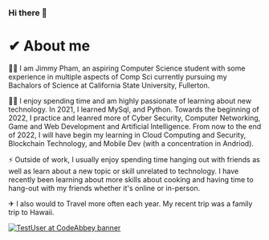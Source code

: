### Hi there 👋

<!--
**Phamtos/Phamtos** is a ✨ _special_ ✨ repository because its `README.md` (this file) appears on your GitHub profile.

Here are some ideas to get you started:

- 🔭 I’m currently working on ...
- 🌱 I’m currently learning ...
- 👯 I’m looking to collaborate on ...
- 🤔 I’m looking for help with ...
- 💬 Ask me about ...
- 📫 How to reach me: ...
- 😄 Pronouns: ...
- ⚡ Fun fact: ...
- ![<Badge Name>](https://img.shields.io/badge/<Badge Text>-<Background Color>?style=for-the-badge&logo=<Icon Name>&logoColor=<Logo Color>)
-->

# ✔ About me

🐱‍💻 I am Jimmy Pham, an aspiring Computer Science student with some experience in multiple aspects of Comp Sci currently pursuing my Bachalors of Science at California State University, Fullerton.

👨‍🎓 I enjoy spending time and am highly passionate of learning about new technology. In 2021, I learned MySql, and Python. Towards the beginning of 2022, I practice and leanred more of Cyber Security, Computer Networking, Game and Web Development and Artificial Intelligence. From now to the end of 2022, I will have begin my learning in Cloud Computing and Security, Blockchain Technology, and Mobile Dev (with a concentration in Andriod).

⚡ Outside of work, I usually enjoy spending time hanging out with friends as well as learn about a new topic or skill unrelated to technology. I have recently been learning about more skills about cooking and having time to hang-out with my friends whether it's online or in-person. 

✈ I also would to Travel more often each year. My recent trip was a family trip to Hawaii.

[![TestUser at CodeAbbey banner](https://www.codeabbey.com/index/user_banner/jimmy-pham.png)](https://www.codeabbey.com/index/user_profile/jimmy-pham)
